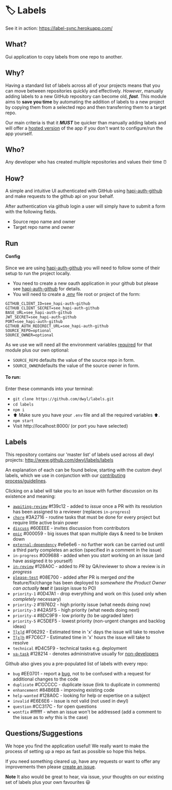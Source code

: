 # 🏷 Labels

See it in action: https://label-sync.herokuapp.com/

## What?

Gui application to copy labels from one repo to another.

## Why?

Having a standard list of labels across all of your projects means that you can
move between repositories quickly and effectively. *However*, manually adding
labels to a new GitHub repository can become old, ***fast***. This module aims
to **save you time** by automating the addition of labels to a new project by
copying them from a selected repo and then transferring them to a target repo.

Our main criteria is that it ***MUST*** be quicker than manually adding labels and will offer a [hosted version](https://label-sync.herokuapp.com/) of the app if you don't want to configure/run the app yourself.

## Who?

Any developer who has created multiple repositories and values their time ⏰

## How?
A simple and intuitive UI authenticated with GitHub using [hapi-auth-github](https://github.com/dwyl/hapi-auth-github) and make requests to the github api on your behalf.

After authentication via github login a user will simply have to submit a form with the following fields.
 + Source repo name and owner
 + Target repo name and owner

## Run

#### Config

Since we are using [hapi-auth-github](https://github.com/dwyl/hapi-auth-github) you will need to follow some of their setup to run the project locally.
 + You need to create a new oauth application in your github but please see [hapi-auth-github](https://github.com/dwyl/hapi-auth-github#2-create-an-app-on-github) for details.
 + You will need to create a [.env](https://github.com/dwyl/learn-environment-variables) file root or project of the form:
```
GITHUB_CLIENT_ID=see_hapi-auth-github
GITHUB_CLIENT_SECRET=see_hapi-auth-github
BASE_URL=see_hapi-auth-github
JWT_SECRET=see_hapi-auth-github
PORT=see_hapi-auth-github
GITHUB_AUTH_REDIRECT_URL=see_hapi-auth-github
SOURCE_REPO=optional
SOURCE_OWNER=optional
```
As we use  we will need all the environment variables [required](https://github.com/dwyl/hapi-auth-github#3-export-the-required-environment-variables) for that module plus our own optional:
  + `SOURCE_REPO` defaults the value of the source repo in form.
  + `SOURCE_OWNER`defaults the value of the source owner in form.


#### To run:

Enter these commands into your terminal:
* `git clone https://github.com/dwyl/labels.git`
* `cd labels`
* `npm i`
* :arrow_up: Make sure you have your `.env` file and all the required variables :arrow_up:.
* `npm start`
* Visit http://localhost:8000/ (or port you have selected)

## Labels

This repository contains our 'master list' of labels used across all dwyl projects: http://www.github.com/dwyl/labels/labels

An explanation of each can be found below, starting with the custom dwyl labels, which we use in conjunction with our [contributing process/guidelines](http://www.github.com/dwyl/contributing).

Clicking on a label will take you to an issue with further discussion on its existence and meaning:

- [`awaiting-review`](https://github.com/dwyl/labels/issues/49) #f39c12 - added to _issue_ once a PR with its resolution has been assigned to a reviewer (replaces `in-progress`)
- [`chore`](https://github.com/dwyl/labels/issues/37) #3A2716 - routine tasks that must be done for every project but require little active brain power
- [`discuss`](https://github.com/dwyl/labels/issues/8) #60EEEE - invites discussion from contributors
- [`epic`](https://github.com/dwyl/labels/issues/35) #000059 - big issues that span multiple days & need to be broken down
- [`external-dependency`](https://github.com/dwyl/labels/issues/54) #e6e6e6 - no further work can be carried out until a third party completes an action (specified in a comment in the issue)
- `in-progress` #009688 - added when you *start* working on an issue (and have assigned it to yourself)
- [`in-review`](https://github.com/dwyl/labels/issues/48) #128A0C - added to _PR_ by QA/reviewer to show a review is *in progress*
- [`please-test`](https://github.com/dwyl/labels/issues/46) #08E700 - added after PR is merged *and* the feature/fix/change has been deployed to *somewhere the Product Owner can actually **test** it* (assign issue to PO)
- `priority-1` #0D47A1 - drop everything and work on this (used only when _completely_ necessary)
- `priority-2` #1976D2 - high priority issue (what needs doing now)
- `priority-3` #42A5F5 - high priority (what needs doing next)
- `priority-4` #8DC9F9 - low priority (to be upgraded later)
- `priority-5` #C5DEF5 - lowest priority (non-urgent changes and backlog ideas)
- [`T[x]d`](https://github.com/dwyl/labels/issues/41) #F06292 - Estimated time in 'x' days the issue will take to resolve
- [`T[x]h`](https://github.com/dwyl/labels/issues/41) #F7C6C7 - Estimated time in 'x' hours the issue will take to resolve
- `technical` #D4C5F9 - technical tasks e.g. deployment
- [`va-task`](https://github.com/dwyl/labels/issues/50) #128214 - denotes administrative usually for [non-developers](https://www.amazon.co.uk/Virtual-Freedom-Chris-C-Ducker/dp/1939529743)

Github also gives you a pre-populated list of labels with every repo:

- `bug` #EE0701 - report a [bug](https://en.wikipedia.org/wiki/Software_bug), not to be confused with a request for additional changes to the code
- `duplicate` #CCCCCC - duplicate issue (link to duplicate in comments)
- `enhancement` #84B6EB - improving existing code
- `help-wanted` #128A0C - looking for help or expertise on a subject
- `invalid` #E6E6E6 - issue is not valid (not used in dwyl)
- `question` #CC317C - for open questions
- `wontfix` #ffffff - when an issue won't be addressed (add a comment to the issue as to *why* this is the case)


## Questions/Suggestions

We hope you find the application useful! We really want to make the process of setting up a repo as fast as possible so hope this helps.

If you need something cleared up, have any requests or want to offer any improvements then please [create an issue](https://github.com/dwyl/labels/issues/new).

 **Note** It also would be great to hear, via issue, your thoughts on our existing set of labels plus your own favourites :smiley:
